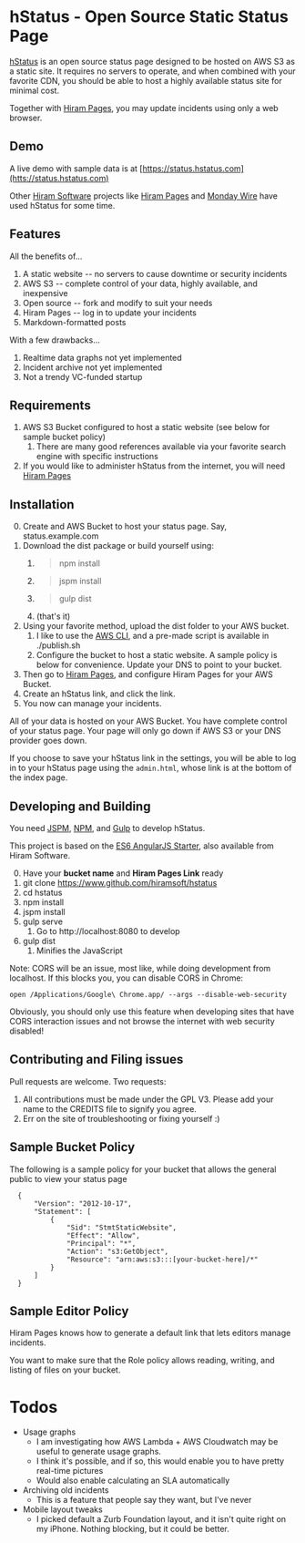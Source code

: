 hStatus - Open Source Static Status Page
=================

[hStatus](https://www.hstatus.com) is an open source status page designed to be hosted on AWS S3 as a static site.
It requires no servers to operate, and when combined with your favorite CDN, you should be able to host a highly
available status site for minimal cost.

Together with [Hiram Pages](https://www.hirampages.com), you may update incidents using only a web browser.

Demo
-----

A live demo with sample data is at [https://status.hstatus.com](htts://status.hstatus.com)

Other [Hiram Software](https://www.hiramsoftware.com) projects like
[Hiram Pages](https://status.hirampages.com)
and
[Monday Wire](https://status.mondaywire.com)
have used hStatus for some time.

Features
------

All the benefits of...

1. A static website -- no servers to cause downtime or security incidents
2. AWS S3 -- complete control of your data, highly available, and inexpensive
3. Open source -- fork and modify to suit your needs
4. Hiram Pages -- log in to update your incidents
5. Markdown-formatted posts

With a few drawbacks...

1. Realtime data graphs not yet implemented
2. Incident archive not yet implemented
3. Not a trendy VC-funded startup

Requirements
-------

1. AWS S3 Bucket configured to host a static website (see below for sample bucket policy)
    1. There are many good references available via your favorite search engine with specific instructions
2. If you would like to administer hStatus from the internet, you will need [Hiram Pages](https://www.hirampages.com)

Installation
-------

0. Create and AWS Bucket to host your status page.  Say, status.example.com
1. Download the dist package or build yourself using:
    1. > npm install
    2. > jspm install
    3. > gulp dist
    4. (that's it)
2. Using your favorite method, upload the dist folder to your AWS bucket.
    1. I like to use the [AWS CLI](http://aws.amazon.com/cli/), and a pre-made script is available in ./publish.sh
    2. Configure the bucket to host a static website.  A sample policy is below for convenience.  Update your DNS to point to your bucket.
3. Then go to [Hiram Pages](https://www.hirampages.com), and configure Hiram Pages for your AWS Bucket.
4. Create an hStatus link, and click the link.
5. You now can manage your incidents.

All of your data is hosted on your AWS Bucket.
You have complete control of your status page.
Your page will only go down if AWS S3 or your DNS provider goes down.

If you choose to save your hStatus link in the settings, you will be able to log in to your hStatus page
using the `admin.html`, whose link is at the bottom of the index page.

Developing and Building
------

You need [JSPM](https://www.jspm.io), [NPM](https://www.npmjs.com/), and [Gulp](http://gulpjs.com/) to develop hStatus. 

This project is based on the [ES6 AngularJS Starter](https://www.github.com/hiramsoft/es6-ng-twbs-start), also available from Hiram Software.

0. Have your **bucket name** and **Hiram Pages Link** ready
1. git clone https://www.github.com/hiramsoft/hstatus
2. cd hstatus
3. npm install
4. jspm install
5. gulp serve
    1. Go to http://localhost:8080 to develop
6. gulp dist
    1. Minifies the JavaScript

Note: CORS will be an issue, most like, while doing development from localhost.
If this blocks you, you can disable CORS in Chrome:

    open /Applications/Google\ Chrome.app/ --args --disable-web-security
    
Obviously, you should only use this feature when developing sites that have CORS interaction issues
and not browse the internet with web security disabled!

Contributing and Filing issues
-------

Pull requests are welcome.  Two requests:

1. All contributions must be made under the GPL V3.  Please add your name to the CREDITS file to signify you agree.
2. Err on the site of troubleshooting or fixing yourself :)

Sample Bucket Policy
-------

The following is a sample policy for your bucket that allows the general public to view your status page 

      {
          "Version": "2012-10-17",
          "Statement": [
              {
                  "Sid": "StmtStaticWebsite",
                  "Effect": "Allow",
                  "Principal": "*",
                  "Action": "s3:GetObject",
                  "Resource": "arn:aws:s3:::[your-bucket-here]/*"
              }
          ]
      }


Sample Editor Policy      
-----

Hiram Pages knows how to generate a default link that lets editors manage incidents.

You want to make sure that the Role policy allows reading, writing, and listing of files
on your bucket.

Todos
=====

* Usage graphs
    * I am investigating how AWS Lambda + AWS Cloudwatch may be useful to generate usage graphs.
    * I think it's possible, and if so, this would enable you to have pretty real-time pictures
    * Would also enable calculating an SLA automatically
* Archiving old incidents
    * This is a feature that people say they want, but I've never
* Mobile layout tweaks
    * I picked default a Zurb Foundation layout, and it isn't quite right on my iPhone.
      Nothing blocking, but it could be better.
